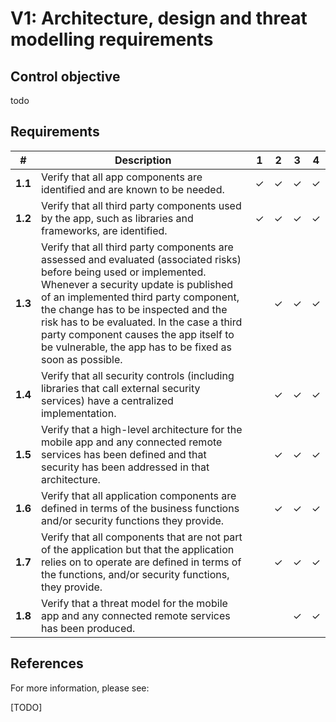 # V1: Architecture, design and threat modelling requirements

## Control objective

todo

## Requirements

| # | Description | 1 | 2 | 3 | 4 |
| --- | --- | --- | --- | --- | --- |
| **1.1** | Verify that all app components are identified and are known to be needed. | ✓ | ✓ | ✓ | ✓ |
| **1.2** | Verify that all third party components used by the app, such as libraries and frameworks, are identified. | ✓ | ✓ | ✓ | ✓ |
| **1.3** | Verify that all third party components are assessed and evaluated (associated risks) before being used or implemented. Whenever a security update is published of an implemented third party component, the change has to be inspected and the risk has to be evaluated. In the case a third party component causes the app itself to be vulnerable, the app has to be fixed as soon as possible.  |   | ✓ | ✓ | ✓ |
| **1.4** | Verify that all security controls (including libraries that call external security services) have a centralized implementation. |   | ✓ | ✓ | ✓ |
| **1.5** | Verify that a high-level architecture for the mobile app and any connected remote services has been defined and that security has been addressed in that architecture. |   | ✓ | ✓ | ✓ |
| **1.6** | Verify that all application components are defined in terms of the business functions and/or security functions they provide. |   | ✓ | ✓ | ✓ |
| **1.7** | Verify that all components that are not part of the application but that the application relies on to operate are defined in terms of the functions, and/or security functions, they provide. |   | ✓ | ✓ | ✓ |
| **1.8** | Verify that a threat model for the mobile app and any connected remote services has been produced. |   |   | ✓ | ✓ |

## References

For more information, please see:

[TODO]
